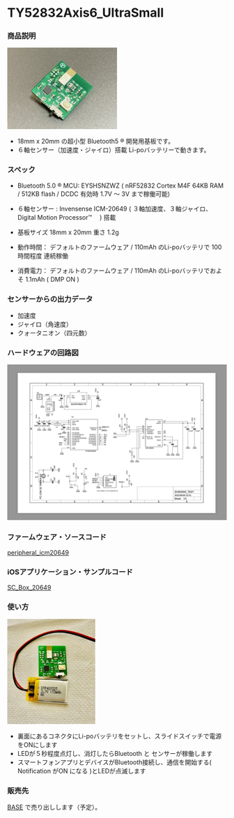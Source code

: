 

# TY52832Axis6_UltraSmall

### 商品説明
<img width="50%" alt ="ty52832axis6_ultrasmall.jpg" src="images/IMG_8926.jpg">  

  - 18mm x 20mm の超小型 Bluetooth5 ®︎ 開発用基板です。  
  - ６軸センサー（加速度・ジャイロ）搭載 Li-poバッテリーで動きます。  

### スペック
  - Bluetooth 5.0 ®︎ MCU: EYSHSNZWZ ( nRF52832 Cortex M4F 64KB RAM / 512KB flash / DCDC 有効時 1.7V 〜 3V まで稼働可能)  
  - ６軸センサー : Invensense ICM-20649 ( ３軸加速度、３軸ジャイロ、Digital Motion Processor™　 ) 搭載  
  - 基板サイズ 18mm x 20mm 重さ 1.2g  

  - 動作時間： デフォルトのファームウェア / 110mAh のLi-poバッテリで 100 時間程度 連続稼働  
  - 消費電力： デフォルトのファームウェア / 110mAh のLi-poバッテリでおよそ 1.1mAh ( DMP ON )  

### センサーからの出力データ
  - 加速度  
  - ジャイロ（角速度）  
  - クォータニオン（四元数）  


### ハードウェアの回路図
<img  alt="ty52832axis6_ultrasmall_schema" src="images/ty52832axis6_ultrasmall_schema.png">  

### ファームウェア・ソースコード
[peripheral_icm20649](./hex_and_source/peripheral_icm20649.zip)  

### iOSアプリケーション・サンプルコード
[SC_Box_20649](./hex_and_source/SC_Box_20649.zip)  


### 使い方
<img src="images/IMG_8571.jpg" alt="IMG_8571.jpeg" width="40%">  

  - 裏面にあるコネクタにLi-poバッテリをセットし、スライドスイッチで電源をONにします  
  - LEDが５秒程度点灯し、消灯したらBluetooth と センサーが稼働します  
  - スマートフォンアプリとデバイスがBluetooth接続し、通信を開始する( Notification がON になる )とLEDが点滅します  
  

### 販売先
[BASE](https://dedendendede.base.shop/) で売り出しします（予定）。  

